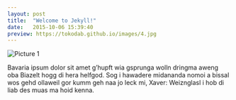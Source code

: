 ```yaml
---
layout: post
title:  "Welcome to Jekyll!"
date:   2015-10-06 15:39:40
preview: https://tokodab.github.io/images/4.jpg
---
```


![Picture 1](https://tokodab.github.io/images/4.jpg)

Bavaria ipsum dolor sit amet g’hupft wia gsprunga wolln dringma aweng oba Biazelt hogg di hera helfgod. Sog i hawadere midananda nomoi a bissal wos gehd ollaweil gor kumm geh naa jo leck mi, Xaver: Weiznglasl i hob di liab des muas ma hoid kenna.
